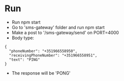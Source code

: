 # Run
 - Run npm start
 - Go to 'sms-gateway' folder and run npm start
 - Make a post to '/sms-gateway/send' on PORT=4000
 - Body type:
  ```
  {
    "phoneNumber": "+351966558950",
    "receivingPhoneNumber": "+351966558951",
    "text": "PING"
  }
  ```
 - The response will be 'PONG'